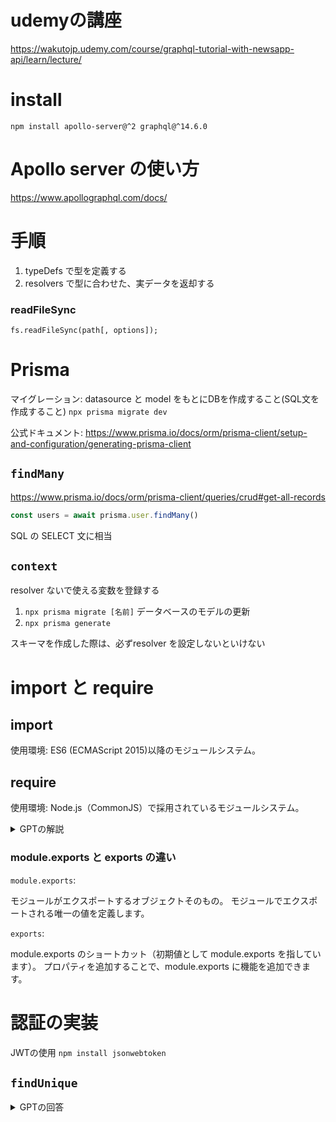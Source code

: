 # udemyの講座
https://wakutojp.udemy.com/course/graphql-tutorial-with-newsapp-api/learn/lecture/

# install

`npm install apollo-server@^2 graphql@^14.6.0`

# Apollo server の使い方
https://www.apollographql.com/docs/

# 手順
1. typeDefs で型を定義する
2. resolvers で型に合わせた、実データを返却する

### readFileSync
`fs.readFileSync(path[, options]);`

# Prisma
マイグレーション: datasource と model をもとにDBを作成すること(SQL文を作成すること)
`npx prisma migrate dev` 

公式ドキュメント: https://www.prisma.io/docs/orm/prisma-client/setup-and-configuration/generating-prisma-client

## `findMany`
https://www.prisma.io/docs/orm/prisma-client/queries/crud#get-all-records

```js
const users = await prisma.user.findMany()
```
SQL の SELECT 文に相当

## `context`
resolver ないで使える変数を登録する

1. `npx prisma migrate [名前]`
  データベースのモデルの更新
2. `npx prisma generate`

スキーマを作成した際は、必ずresolver を設定しないといけない

# import と require
## import
使用環境: ES6 (ECMAScript 2015)以降のモジュールシステム。
## require
使用環境: Node.js（CommonJS）で採用されているモジュールシステム。

<details>

<summary>GPTの解説</summary>

### **1. `import`**
- **使用環境:** ES6 (ECMAScript 2015)以降のモジュールシステム。
- **特徴:**
  - 静的インポート（Static Import）。
  - モジュールのインポートはファイルの先頭で行われる必要があります。
  - インポート時に依存関係が解析されるため、構文チェックが事前に行われます。
  - **非同期処理ではなく、同期的に実行されます。**
  - モダンブラウザやTypeScript、Babelなどのトランスパイラで広くサポートされています。


### **2. `require`**
- **使用環境:** Node.js（CommonJS）で採用されているモジュールシステム。
- **特徴:**
  - 動的インポートが可能（プログラムの任意の箇所でモジュールを読み込むことができる）。
  - 実行時にモジュールが読み込まれるため、依存関係が動的に解決されます。
  - **非同期処理に対応していない**。
  - CommonJSに依存しているため、主にNode.jsの環境で利用されます（ただし、Node.jsの新しいバージョンでは`import`もサポート）。

### **主な違いまとめ**

| 特徴                      | `import`                  | `require`               |
|---------------------------|---------------------------|-------------------------|
| **モジュールシステム**    | ES6 Modules               | CommonJS                |
| **動的インポート**        | 不可（`import()`関数を使用すれば可能） | 可能                    |
| **静的/動的**             | 静的インポート            | 動的インポート          |
| **使用環境**              | モダンブラウザ、Node.js   | 主にNode.js             |
| **非同期性**              | 非対応（基本的に同期）    | 非対応（同期）          |
| **サポート状況**          | モダンな環境で推奨        | レガシー環境で主流       |

---

### **実際の使用例**
- **Node.jsの新しいプロジェクト**では、可能であれば`import`を推奨。
- **既存のNode.jsプロジェクト**やレガシーコードでは、互換性のため`require`を使用することが一般的です。

Node.jsで`import`を使用する場合、`package.json`に以下を追加する必要があります：
```json
"type": "module"
```

</details>


### module.exports と exports の違い
`module.exports`:

モジュールがエクスポートするオブジェクトそのもの。
モジュールでエクスポートされる唯一の値を定義します。

`exports`:

module.exports のショートカット（初期値として module.exports を指しています）。
プロパティを追加することで、module.exports に機能を追加できます。

# 認証の実装

JWTの使用 
`npm install jsonwebtoken`


## `findUnique`

<details>

<summary>GPTの回答</summary>

Prisma の **`findUnique`** は、データベースから特定の条件に一致する **1件のレコード** を取得するためのクエリメソッドです。主に **ユニークなフィールド（主キーやユニークキー）** を利用して検索を行います。

---

## **1. 基本的な使い方**
`findUnique` を使用する際は、`where` オプションを指定し、検索条件を提供します。

### **基本構文**
```typescript
prisma.modelName.findUnique({
  where: { uniqueField: value },
});
```

- **`modelName`**: Prisma Schema に定義されているモデル名（例: `User`, `Post`）。
- **`where`**: 検索条件。必ずユニークなフィールド（`@id` や `@unique` が付いたフィールド）を指定する必要があります。

---

## **2. 使用例**

### **例 1: 主キーで検索**
#### **Prisma Schema**
```prisma
model User {
  id    Int    @id @default(autoincrement())
  email String @unique
  name  String
}
```

#### **クエリ**
主キー（`id`）で特定のユーザーを検索します。
```typescript
const user = await prisma.user.findUnique({
  where: { id: 1 },
});
console.log(user);
```

---

### **例 2: ユニークキーで検索**
#### **クエリ**
ユニークキー（`email`）で検索します。
```typescript
const user = await prisma.user.findUnique({
  where: { email: 'alice@example.com' },
});
console.log(user);
```

---

## **3. レコードが見つからない場合の動作**
- デフォルトでは、条件に一致するレコードが存在しない場合、**`null`** を返します。

#### **例**
```typescript
const user = await prisma.user.findUnique({
  where: { email: 'notfound@example.com' },
});
console.log(user); // 出力: null
```

---

## **4. `findUniqueOrThrow` を利用する**
Prisma 2.23.0 以降では、`findUniqueOrThrow` メソッドが提供されています。  
これを使うと、条件に一致するレコードが存在しない場合にエラーをスローします。

#### **例**
```typescript
try {
  const user = await prisma.user.findUniqueOrThrow({
    where: { email: 'notfound@example.com' },
  });
  console.log(user);
} catch (error) {
  console.error('User not found:', error);
}
```

---

## **5. `select` オプションで必要なフィールドのみ取得**
`select` オプションを利用して、必要なフィールドだけを取得することで、データ量を最適化できます。

#### **例**
```typescript
const user = await prisma.user.findUnique({
  where: { email: 'alice@example.com' },
  select: {
    name: true,
  },
});
console.log(user); // 出力: { name: 'Alice' }
```

---

## **6. リレーションデータの取得（`include`）**
`include` オプションを使うと、リレーション（関連データ）を同時に取得できます。

#### **Prisma Schema**
```prisma
model User {
  id    Int    @id @default(autoincrement())
  name  String
  posts Post[]
}

model Post {
  id      Int    @id @default(autoincrement())
  title   String
  userId  Int
  user    User   @relation(fields: [userId], references: [id])
}
```

#### **クエリ**
```typescript
const user = await prisma.user.findUnique({
  where: { id: 1 },
  include: {
    posts: true, // ユーザーに関連付けられた投稿を取得
  },
});
console.log(user);
```

**出力例:**
```json
{
  "id": 1,
  "name": "Alice",
  "posts": [
    { "id": 1, "title": "First Post" },
    { "id": 2, "title": "Second Post" }
  ]
}
```

---

## **7. `findUnique` と `findFirst` の違い**
- **`findUnique`**:
  - ユニークなフィールド（`@id` や `@unique`）に基づいて検索。
  - 一致するレコードは必ず1件のみ。
  - 条件に一致しない場合、`null` を返す。

- **`findFirst`**:
  - 任意の条件で最初に一致したレコードを取得。
  - 一意性を保証しない。
  - 条件に一致しない場合、`null` を返す。

#### **`findFirst` の例**
```typescript
const user = await prisma.user.findFirst({
  where: { name: 'Alice' },
});
console.log(user);
```

---

## **8. 注意点**
1. **ユニークフィールドの制約**:
   - `findUnique` の検索条件は必ずユニークなフィールド（`@id` または `@unique`）で指定する必要があります。
   - 非ユニークフィールドを指定するとエラーが発生します。

2. **大規模データではパフォーマンスを考慮**:
   - 必要最小限のフィールドだけを取得するよう、`select` を活用。

---

`findUnique` は、ユニークフィールドを利用したデータ検索に特化したメソッドで、シンプルかつ効率的に1件のレコードを取得できます。シーンに応じて `findFirst` や `findUniqueOrThrow` と使い分けることで、より柔軟にデータ操作を行えます。

</details>